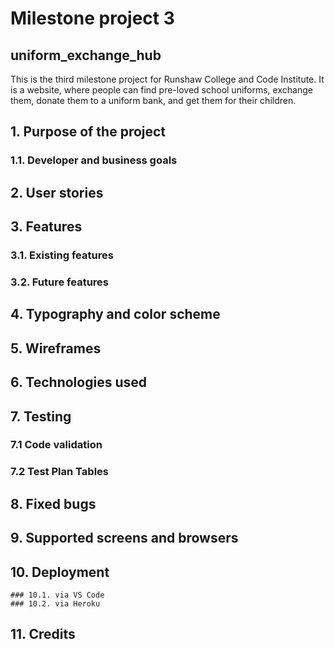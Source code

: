 # Milestone project 3
## uniform_exchange_hub
This is the third milestone project for Runshaw College and Code Institute. It is a website, where people can find pre-loved school uniforms, exchange them, donate them to a uniform bank, and get them for their children.

## 1. Purpose of the project
  ### 1.1. Developer and business goals
## 2. User stories
## 3. Features
   ### 3.1. Existing features
   ### 3.2. Future features
## 4. Typography and color scheme
## 5. Wireframes
## 6. Technologies used
## 7. Testing
   ### 7.1 Code validation
   ### 7.2 Test Plan Tables
## 8. Fixed bugs
## 9. Supported screens and browsers
## 10. Deployment
    ### 10.1. via VS Code
    ### 10.2. via Heroku
## 11. Credits
